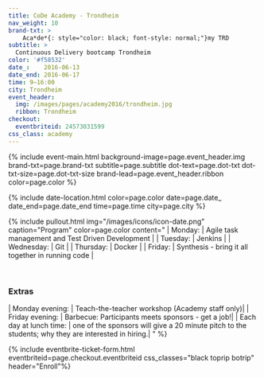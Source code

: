 ```yaml
---
title: CoDe Academy - Trondheim
nav_weight: 10
brand-txt: >
    Aca*de*{: style="color: black; font-style: normal;"}my TRD
subtitle: >
  Continuous Delivery bootcamp Trondheim
color: '#f58532'
date_:    2016-06-13
date_end: 2016-06-17
time: 9—16:00
city: Trondheim
event_header:
  img: /images/pages/academy2016/trondheim.jpg
  ribbon: Trondheim
checkout:
  eventbriteid: 24573031599
css_class: academy
---
```


{% include event-main.html
background-image=page.event_header.img
brand-txt=page.brand-txt
subtitle=page.subtitle
dot-text=page.dot-txt
dot-txt-size=page.dot-txt-size
brand-lead=page.event_header.ribbon
color=page.color %}

{% include date-location.html
color=page.color
date=page.date_
date_end=page.date_end
time=page.time
city=page.city %}

{% include pullout.html 
img="/images/icons/icon-date.png"
caption="Program"
color=page.color
content="
  | Monday: |    Agile task management and Test Driven Development  |
  | Tuesday: |   Jenkins                                            |
  | Wednesday: | Git                                                |
  | Thursday: |  Docker                                             |
  | Friday: |    Synthesis - bring it all together in running code  |

<br>

### Extras

  | Monday evening: | Teach-the-teacher workshop (Academy staff only)|
  | Friday evening: | Barbecue: Participants meets sponsors - get a job!|
  | Each day at lunch time: | one of the sponsors will give a 20 minute pitch to the students; why they are interested in hiring.|
"
%}


{% include eventbrite-ticket-form.html
eventbriteid=page.checkout.eventbriteid
css_classes="black toprip botrip"
header="Enroll"%}
